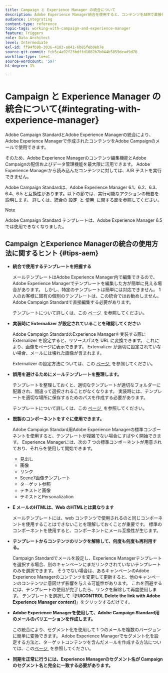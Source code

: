 ```yaml
---
title: Campaign と Experience Manager の統合について
description: Adobe Experience Manager統合を使用すると、コンテンツをAEMで直接作成して、後からAdobe Campaignで使用できます。
audience: integrating
content-type: reference
topic-tags: working-with-campaign-and-experience-manager
feature: Triggers
role: Data Architect
level: Intermediate
exl-id: ff94f69b-3036-4103-a841-6b85feb0eb7e
source-git-commit: fcb5c4a92f23bdffd1082b7b044b5859dead9d70
workflow-type: tm+mt
source-wordcount: '597'
ht-degree: 1%

---
```


# Campaign と Experience Manager の統合について{#integrating-with-experience-manager}

Adobe Campaign StandardとAdobe Experience Managerの統合により、Adobe Experience Managerで作成されたコンテンツをAdobe Campaignのメールで使用できます。

そのため、Adobe Experience Managerのコンテンツ編集機能とAdobe Campaignの配信およびデータ管理機能を最大限に活用できます。 Adobe Experience Managerから読み込んだコンテンツに対しては、A/B テストを実行できません。

Adobe Campaign Standardは、Adobe Experience Manager 6.1、6.2、6.3、6.4、6.5 と互換性があります。以下の節では、実行可能なアクションの概要を説明します。 詳しくは、統合の [&#x200B; 設定 &#x200B;](https://experienceleague.adobe.com/docs/experience-manager-65/administering/integration/campaignstandard.html?lang=ja) と [&#x200B; 使用 &#x200B;](https://experienceleague.adobe.com/docs/experience-manager-65/authoring/aem-adobe-campaign/campaign.html?lang=ja) に関する節を参照してください。

>[!NOTE]
>
> Adobe Campaign Standard テンプレートは、Adobe Experience Manager 6.5 では使用できなくなりました。

## Campaign とExperience Managerの統合の使用方法に関するヒント {#tips-aem}

* **統合で使用するテンプレートを把握する**

  メールテンプレートはAdobe Experience Manager内で編集できるので、Adobe Experience Managerでテンプレートを編集した方が簡単に見える場合があります。 しかし、特定のテンプレートは簡単には対応できません。 1 人のお客様に固有の個別のテンプレートは、この統合ではお勧めしません。Adobe Campaign Standardで直接編集する必要があります。

  テンプレートについて詳しくは、この [&#x200B; ページ &#x200B;](https://experienceleague.adobe.com/docs/experience-manager-65/developing/platform/templates/templates.html?lang=ja) を参照してください。

* **実装時に Externalizer が設定されていることを確認してください**

  Adobe Campaign StandardのExperience Managerを実装する際に Externalizer を設定すると、リソースパスを URL に変換できます。 これにより、画像をページに表示できます。 Externalizer が適切に設定されていない場合、メールには壊れた画像が含まれます。

  Externalizer の設定方法については、この [&#x200B; ページ &#x200B;](https://experienceleague.adobe.com/docs/experience-manager-65/developing/platform/externalizer.html?lang=ja) を参照してください。

* **誤用を避けるためにメールテンプレートを整理します。**

  テンプレートを整理しておくと、適切なテンプレートが適切なフォルダーに配置され、間違って選択されることがなくなります。 実装時には、テンプレートを適切な場所に保存するためのパスを作成する必要があります。

  テンプレートについて詳しくは、この [&#x200B; ページ &#x200B;](https://experienceleague.adobe.com/docs/experience-manager-65/developing/platform/templates/templates.html?lang=ja#template-availability) を参照してください。

* **既製のコンポーネントをすぐに使用できます。**

  Adobe Campaign Standard用Adobe Experience Managerの標準コンポーネントを使用すると、テンプレートが複雑でない場合にすばやく開始できます。
Experience Managerには、次の 7 つの標準コンポーネントが用意されており、それらを使用して開始できます。

   * 見出し
   * 画像
   * リンク
   * Scene7画像テンプレート
   * ターゲット参照
   * テキストと画像
   * テキストとPersonalization

* **E メールのHTMLは、Web のHTMLとは異なります**

  メールテンプレートには、web コンテンツで使用されるのと同じコンポーネントを使用することはできないことを理解しておくことが重要です。 標準のコンポーネントを使用すると、コンポーネントにメール互換性が生じます。

* **テンプレートからコンテンツのリンクを解除して、何度も何度も再利用する。**

  Campaign Standardでメールを設定し、Experience Managerテンプレートを選択する場合、別のキャンペーンにまだリンクされていないテンプレートのみを選択できます。 そうでない場合は、あるキャンペーンのAdobe Experience Managerのコンテンツを変更して更新すると、他のキャンペーンのコンテンツに意図せず影響を与える可能性があります。
これを回避するには、テンプレートの使用が完了したら、リンクを解除して再度使用します。 テンプレートを選択して「**[!UICONTROL Delete the link with Adobe Experience Manager content]**」をクリックするだけです。

* **Adobe Experience Managerを使用して、Adobe Campaign Standard用のメールのバリエーションを作成します。**

  この統合により、セグメント化を使用して 1 つのメールを複数のバージョンに簡単に変換できます。
Adobe Experience Managerでセグメント化を設定する方法と、ターゲットコンテンツを含んだメールを作成する方法については、この [&#x200B; ページ &#x200B;](https://experienceleague.adobe.com/docs/experience-manager-65/authoring/aem-adobe-campaign/target-adobe-campaign.html?lang=ja#setting-up-segmentation-in-aem) を参照してください。

* **同期を正常に行うには、Experience Managerのセグメント名が Campaign のセグメント名と完全に一致する必要があります。**

